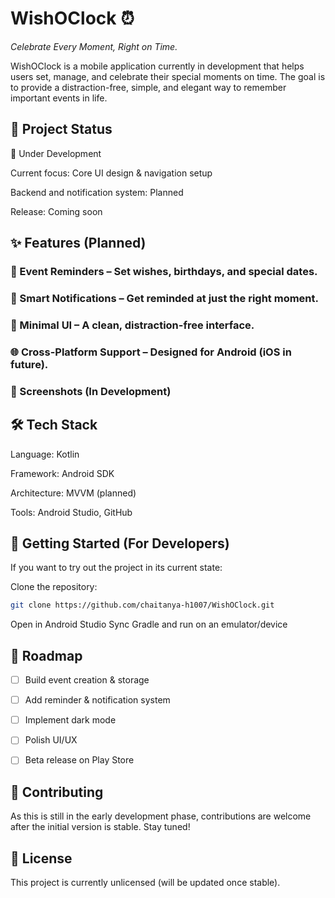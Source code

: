 # WishOClock ⏰
*Celebrate Every Moment, Right on Time.*

WishOClock is a mobile application currently in development that helps users set, manage, and celebrate their special moments on time. The goal is to provide a distraction-free, simple, and elegant way to remember important events in life.

## 🚧 Project Status
🔨 Under Development

Current focus: Core UI design & navigation setup

Backend and notification system: Planned

Release: Coming soon

## ✨ Features (Planned)
### 🎉 Event Reminders – Set wishes, birthdays, and special dates.

### 🔔 Smart Notifications – Get reminded at just the right moment.

### 🎨 Minimal UI – A clean, distraction-free interface.

### 🌐 Cross-Platform Support – Designed for Android (iOS in future).

### 📱 Screenshots (In Development)

## 🛠️ Tech Stack
Language: Kotlin

Framework: Android SDK

Architecture: MVVM (planned)

Tools: Android Studio, GitHub

## 🚀 Getting Started (For Developers)
If you want to try out the project in its current state:

Clone the repository:
``` bash
git clone https://github.com/chaitanya-h1007/WishOClock.git
```
Open in Android Studio
Sync Gradle and run on an emulator/device

## 📌 Roadmap
- [ ] Build event creation & storage

- [ ] Add reminder & notification system

- [ ] Implement dark mode

- [ ] Polish UI/UX

- [ ] Beta release on Play Store

## 🤝 Contributing
As this is still in the early development phase, contributions are welcome after the initial version is stable. Stay tuned!

## 📄 License
This project is currently unlicensed (will be updated once stable).

